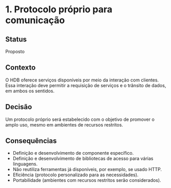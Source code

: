 # 1. Protocolo próprio para comunicação

## Status

Proposto

## Contexto

O HDB oferece serviços disponíveis por meio da
interação com clientes. Essa interação deve permitir
a requisição de serviços e o trânsito de dados,
em ambos os sentidos.

## Decisão

Um protocolo próprio será estabelecido com o objetivo
de promover o amplo uso, mesmo em ambientes de recursos
restritos.

## Consequências

- Definição e desenvolvimento de componente específico.
- Definição e desenvolvimento de bibliotecas de acesso para várias linguagens. 
- Não reutiliza ferramentas já disponíveis, por exemplo, se usado HTTP. 
- Eficiência (protocolo personalizado para as necessidades).
- Portabilidade (ambientes com recursos restritos serão considerados).

